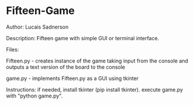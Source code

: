 # Fifteen-Game

Author: Lucais Sadnerson

Description:
Fifteen game with simple GUI or terminal interface.

Files:

Fifteen.py - creates instance of the game taking input from
the console and outputs a text version of the board to 
the console

game.py - implements Fifteen.py as a GUI using tkinter


Instructions:
if needed, install tkinter (pip install tkinter).
execute game.py with "python game.py".
